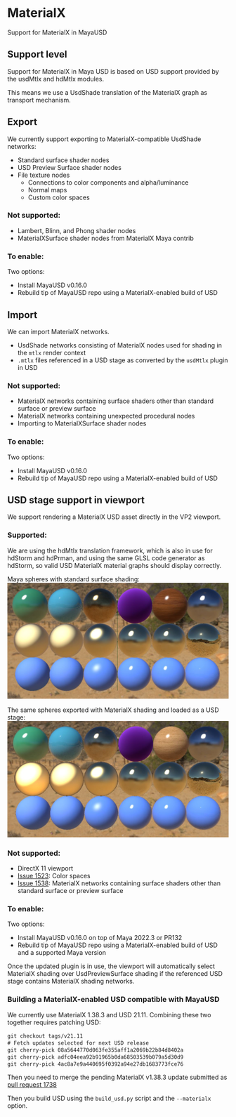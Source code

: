 # MaterialX

Support for MaterialX in MayaUSD

## Support level

Support for MaterialX in Maya USD is based on USD support provided by the usdMtlx and hdMtlx modules.

This means we use a UsdShade translation of the MaterialX graph as transport mechanism.

## Export

We currently support exporting to MaterialX-compatible UsdShade networks:

- Standard surface shader nodes
- USD Preview Surface shader nodes
- File texture nodes
    - Connections to color components and alpha/luminance
    - Normal maps
    - Custom color spaces

### Not supported:

- Lambert, Blinn, and Phong shader nodes
- MaterialXSurface shader nodes from MaterialX Maya contrib

### To enable:

Two options:
- Install MayaUSD v0.16.0
- Rebuild tip of MayaUSD repo using a MaterialX-enabled build of USD

## Import

We can import MaterialX networks.
- UsdShade networks consisting of MaterialX nodes used for shading in the `mtlx` render context
- `.mtlx` files referenced in a USD stage as converted by the `usdMtlx` plugin in USD

### Not supported:

- MaterialX networks containing surface shaders other than standard surface or preview surface
- MaterialX networks containing unexpected procedural nodes
- Importing to MaterialXSurface shader nodes

### To enable:

Two options:
- Install MayaUSD v0.16.0
- Rebuild tip of MayaUSD repo using a MaterialX-enabled build of USD

## USD stage support in viewport

We support rendering a MaterialX USD asset directly in the VP2 viewport.

### Supported:

We are using the hdMtlx translation framework, which is also in use for hdStorm and hdPrman, and using the same GLSL code generator as hdStorm, so valid USD MaterialX material graphs should display correctly.

Maya spheres with standard surface shading: 
![alt text](./MayaStandardSurfaceSampler.JPG "Standard surface sampler")

The same spheres exported with MaterialX shading and loaded as a USD stage: ![alt text](./USDMaterialXStandardSurfaceSampler.JPG "USD MaterialX sampler")

### Not supported:

- DirectX 11 viewport
- [Issue 1523](https://github.com/PixarAnimationStudios/USD/issues/1523): Color spaces
- [Issue 1538](https://github.com/PixarAnimationStudios/USD/issues/1538): MaterialX networks containing surface shaders other than standard surface or preview surface

### To enable:

Two options:
- Install MayaUSD v0.16.0 on top of Maya 2022.3 or PR132
- Rebuild tip of MayaUSD repo using a MaterialX-enabled build of USD and a supported Maya version

Once the updated plugin is in use, the viewport will automatically select MaterialX shading over UsdPreviewSurface shading if the referenced USD stage contains MaterialX shading networks.

### Building a MaterialX-enabled USD compatible with MayaUSD

We currently use MaterialX 1.38.3 and USD 21.11. Combining these two together requires patching USD:

```
git checkout tags/v21.11
# Fetch updates selected for next USD release
git cherry-pick 08a5644770d063fe355aff1a2069b22b84d8402a
git cherry-pick adfc04eea92b91965b0da68503539b079a5d30d9
git cherry-pick 4ac8a7e9a440695f0392a94e27db1683773fce76
```

Then you need to merge the pending MaterialX v1.38.3 update submitted as [pull request 1738](https://github.com/PixarAnimationStudios/USD/pull/1738)

Then you build USD using the `build_usd.py` script and the `--materialx` option.
